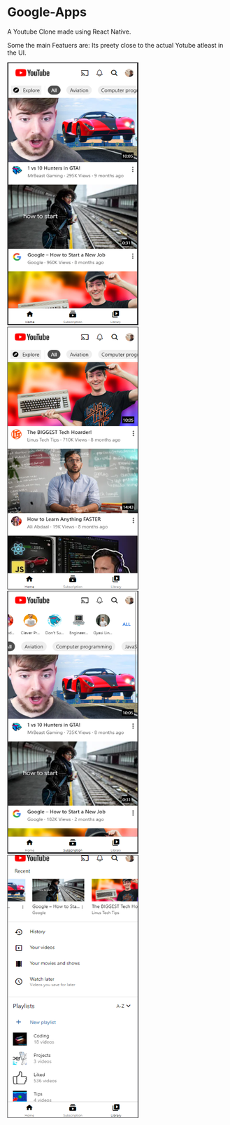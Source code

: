 # Google-Apps
A Youtube Clone made using React Native. 

Some the main Featuers are: 
Its preety close to the actual Yotube atleast in the UI.

<img src="https://github.com/Sooryasanand/Google-Apps/blob/youtubeApp/Demo/Youtube%20Home%20Page.png" width="300" height="600">
<img src="https://github.com/Sooryasanand/Google-Apps/blob/youtubeApp/Demo/Youtube%20Home%20Page%202.png" width="300" height="600">
<img src="https://github.com/Sooryasanand/Google-Apps/blob/youtubeApp/Demo/Youtube%20Subscription%20Page.png" width="300" height="600">
<img src="https://github.com/Sooryasanand/Google-Apps/blob/youtubeApp/Demo/Youtube%20Library%20Page.PNG" width="300" height="600">
